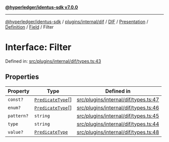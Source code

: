 [**@hyperledger/identus-sdk v7.0.0**](../../../../../../../../../../../../README.md)

***

[@hyperledger/identus-sdk](../../../../../../../../../../../../README.md) / [plugins/internal/dif](../../../../../../../../../README.md) / [DIF](../../../../../../../README.md) / [Presentation](../../../../../README.md) / [Definition](../../../README.md) / [Field](../README.md) / Filter

# Interface: Filter

Defined in: [src/plugins/internal/dif/types.ts:43](https://github.com/hyperledger/identus-edge-agent-sdk-ts/blob/96423ee84b124a31ce63036d9d623d1cb73a13c2/src/plugins/internal/dif/types.ts#L43)

## Properties

| Property | Type | Defined in |
| ------ | ------ | ------ |
| <a id="const"></a> `const?` | [`PredicateType`](../../../type-aliases/PredicateType.md)[] | [src/plugins/internal/dif/types.ts:47](https://github.com/hyperledger/identus-edge-agent-sdk-ts/blob/96423ee84b124a31ce63036d9d623d1cb73a13c2/src/plugins/internal/dif/types.ts#L47) |
| <a id="enum"></a> `enum?` | [`PredicateType`](../../../type-aliases/PredicateType.md)[] | [src/plugins/internal/dif/types.ts:46](https://github.com/hyperledger/identus-edge-agent-sdk-ts/blob/96423ee84b124a31ce63036d9d623d1cb73a13c2/src/plugins/internal/dif/types.ts#L46) |
| <a id="pattern"></a> `pattern?` | `string` | [src/plugins/internal/dif/types.ts:45](https://github.com/hyperledger/identus-edge-agent-sdk-ts/blob/96423ee84b124a31ce63036d9d623d1cb73a13c2/src/plugins/internal/dif/types.ts#L45) |
| <a id="type"></a> `type` | `string` | [src/plugins/internal/dif/types.ts:44](https://github.com/hyperledger/identus-edge-agent-sdk-ts/blob/96423ee84b124a31ce63036d9d623d1cb73a13c2/src/plugins/internal/dif/types.ts#L44) |
| <a id="value"></a> `value?` | [`PredicateType`](../../../type-aliases/PredicateType.md) | [src/plugins/internal/dif/types.ts:48](https://github.com/hyperledger/identus-edge-agent-sdk-ts/blob/96423ee84b124a31ce63036d9d623d1cb73a13c2/src/plugins/internal/dif/types.ts#L48) |
